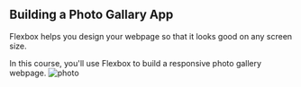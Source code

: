 ## Building a Photo Gallary App
Flexbox helps you design your webpage so that it looks good on any screen size.

In this course, you'll use Flexbox to build a responsive photo gallery webpage.
![photo](https://user-images.githubusercontent.com/83059771/179273192-a0d30ead-8e68-4bed-b072-0feced6d095c.png)
